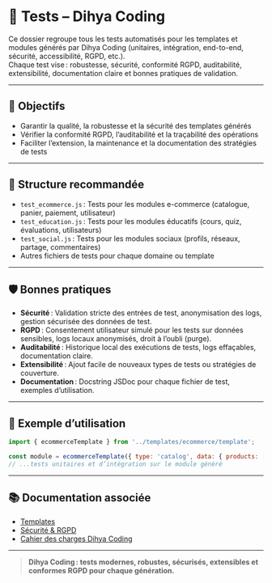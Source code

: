 # 🧪 Tests – Dihya Coding

Ce dossier regroupe tous les tests automatisés pour les templates et modules générés par Dihya Coding (unitaires, intégration, end-to-end, sécurité, accessibilité, RGPD, etc.).  
Chaque test vise : robustesse, sécurité, conformité RGPD, auditabilité, extensibilité, documentation claire et bonnes pratiques de validation.

---

## 🚀 Objectifs

- Garantir la qualité, la robustesse et la sécurité des templates générés
- Vérifier la conformité RGPD, l’auditabilité et la traçabilité des opérations
- Faciliter l’extension, la maintenance et la documentation des stratégies de tests

---

## 📁 Structure recommandée

- `test_ecommerce.js` : Tests pour les modules e-commerce (catalogue, panier, paiement, utilisateur)
- `test_education.js` : Tests pour les modules éducatifs (cours, quiz, évaluations, utilisateurs)
- `test_social.js` : Tests pour les modules sociaux (profils, réseaux, partage, commentaires)
- Autres fichiers de tests pour chaque domaine ou template

---

## 🛡️ Bonnes pratiques

- **Sécurité** : Validation stricte des entrées de test, anonymisation des logs, gestion sécurisée des données de test.
- **RGPD** : Consentement utilisateur simulé pour les tests sur données sensibles, logs locaux anonymisés, droit à l’oubli (purge).
- **Auditabilité** : Historique local des exécutions de tests, logs effaçables, documentation claire.
- **Extensibilité** : Ajout facile de nouveaux types de tests ou stratégies de couverture.
- **Documentation** : Docstring JSDoc pour chaque fichier de test, exemples d’utilisation.

---

## 📝 Exemple d’utilisation

```js
import { ecommerceTemplate } from '../templates/ecommerce/template';

const module = ecommerceTemplate({ type: 'catalog', data: { products: [{ name: 'Produit A', price: 10 }] } });
// ...tests unitaires et d’intégration sur le module généré
```

---

## 📚 Documentation associée

- [Templates](../templates/README.md)
- [Sécurité & RGPD](../templates/docs/security.md)
- [Cahier des charges Dihya Coding](../../../docs/user_guide/README.md)

---

> **Dihya Coding : tests modernes, robustes, sécurisés, extensibles et conformes RGPD pour chaque génération.**